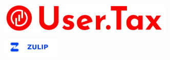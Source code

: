[![Օգտատեր. Հարկային](https://raw.githubusercontent.com/user-tax/user.tax-img/main/f/logo-txt.svg)](https://user.tax)

[![Զուլիպ](https://raw.githubusercontent.com/user-tax/user.tax-img/main/f/Zulip.svg)](https://user-tax.zulipchat.com)